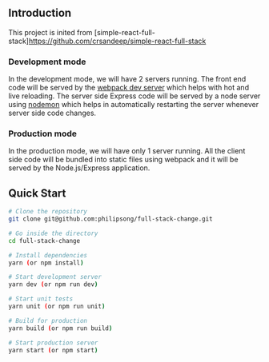
## Introduction

This project is inited from  [simple-react-full-stack]https://github.com/crsandeep/simple-react-full-stack

### Development mode

In the development mode, we will have 2 servers running. The front end code will be served by the [webpack dev server](https://webpack.js.org/configuration/dev-server/) which helps with hot and live reloading. The server side Express code will be served by a node server using [nodemon](https://nodemon.io/) which helps in automatically restarting the server whenever server side code changes.

### Production mode

In the production mode, we will have only 1 server running. All the client side code will be bundled into static files using webpack and it will be served by the Node.js/Express application.

## Quick Start

```bash
# Clone the repository
git clone git@github.com:philipsong/full-stack-change.git

# Go inside the directory
cd full-stack-change

# Install dependencies
yarn (or npm install)

# Start development server
yarn dev (or npm run dev)

# Start unit tests
yarn unit (or npm run unit)

# Build for production
yarn build (or npm run build)

# Start production server
yarn start (or npm start)
```

